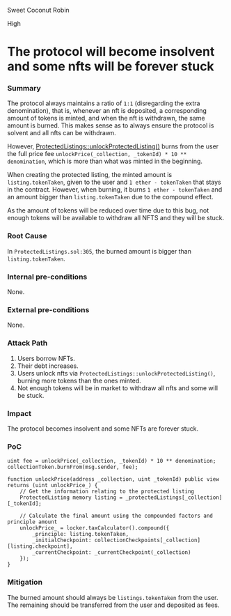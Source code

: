 Sweet Coconut Robin

High

# The protocol will become insolvent and some nfts will be forever stuck

### Summary

The protocol always maintains a ratio of `1:1` (disregarding the extra denomination), that is, whenever an nft is deposited, a corresponding amount of tokens is minted, and when the nft is withdrawn, the same amount is burned. This makes sense as to always ensure the protocol is solvent and all nfts can be withdrawn.

However, [ProtectedListings::unlockProtectedListing()](https://github.com/sherlock-audit/2024-08-flayer/blob/main/flayer/src/contracts/ProtectedListings.sol#L287) burns from the user the full price fee `unlockPrice(_collection, _tokenId) * 10 ** denomination`, which is more than what was minted in the beginning.

When creating the protected listing, the minted amount is `listing.tokenTaken`, given to the user and `1 ether - tokenTaken` that stays in the contract. However, when burning, it burns `1 ether - tokenTaken` and an amount bigger than `listing.tokenTaken` due to the compound effect.

As the amount of tokens will be reduced over time due to this bug, not enough tokens will be available to withdraw all NFTS and they will be stuck.

### Root Cause

In `ProtectedListings.sol:305`, the burned amount is bigger than `listing.tokenTaken`.

### Internal pre-conditions

None.

### External pre-conditions

None.

### Attack Path

1. Users borrow NFTs.
2. Their debt increases.
3. Users unlock nfts via `ProtectedListings::unlockProtectedListing()`, burning more tokens than the ones minted.
4. Not enough tokens will be in market to withdraw all nfts and some will be stuck.

### Impact

The protocol becomes insolvent and some NFTs are forever stuck.

### PoC

```solidity
uint fee = unlockPrice(_collection, _tokenId) * 10 ** denomination;
collectionToken.burnFrom(msg.sender, fee);

function unlockPrice(address _collection, uint _tokenId) public view returns (uint unlockPrice_) {
    // Get the information relating to the protected listing
    ProtectedListing memory listing = _protectedListings[_collection][_tokenId];

    // Calculate the final amount using the compounded factors and principle amount
    unlockPrice_ = locker.taxCalculator().compound({
        _principle: listing.tokenTaken,
        _initialCheckpoint: collectionCheckpoints[_collection][listing.checkpoint],
        _currentCheckpoint: _currentCheckpoint(_collection)
    });
}
```

### Mitigation

The burned amount should always be `listings.tokenTaken` from the user. The remaining should be transferred from the user and deposited as fees.